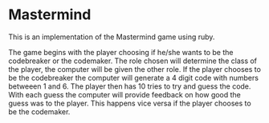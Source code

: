 # Mastermind
This is an implementation of the Mastermind game using ruby.

The game begins with the player choosing if he/she wants to be the codebreaker or the codemaker. 
The role chosen will determine the class of the player, the computer will be given the other role.
If the player chooses to be the codebreaker the computer will generate a 4 digit code with numbers betweeen 1 and 6.
The player then has 10 tries to try and guess the code. With each guess the computer will provide feedback on how good the guess was to the player.
This happens vice versa if the player chooses to be the codemaker.

